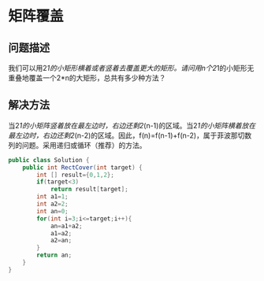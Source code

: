 # 矩阵覆盖
## 问题描述
我们可以用2*1的小矩形横着或者竖着去覆盖更大的矩形。请问用n个2*1的小矩形无重叠地覆盖一个2*n的大矩形，总共有多少种方法？
## 解决方法
当2*1的小矩阵竖着放在最左边时，右边还剩2*(n-1)的区域。当2*1的小矩阵横着放在最左边时，右边还剩2*(n-2)的区域。因此，f(n)=f(n-1)+f(n-2)，属于菲波那切数
列的问题。采用递归或循环（推荐）的方法。
```.java
public class Solution {
    public int RectCover(int target) {
        int [] result={0,1,2};
        if(target<3)
            return result[target];
        int a1=1;
        int a2=2;
        int an=0;
        for(int i=3;i<=target;i++){
            an=a1+a2;
            a1=a2;
            a2=an;
        }
        return an;
    }
}
```

